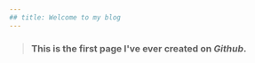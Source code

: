 ```yaml
---
## title: Welcome to my blog
---
```


> ### This is the first page I've ever created on ***Github***.
